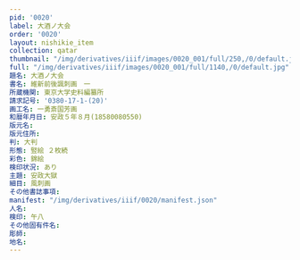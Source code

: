 ```yaml
---
pid: '0020'
label: 大酒ノ大会
order: '0020'
layout: nishikie_item
collection: qatar
thumbnail: "/img/derivatives/iiif/images/0020_001/full/250,/0/default.jpg"
full: "/img/derivatives/iiif/images/0020_001/full/1140,/0/default.jpg"
題名: 大酒ノ大会
書名: 維新前後諷刺画　一
所蔵機関: 東京大学史料編纂所
請求記号: '0380-17-1-(20)'
画工名: 一勇斎国芳画
和暦年月日: 安政５年８月(18580080550)
版元名: 
版元住所: 
判: 大判
形態: 竪絵 ２枚続
彩色: 錦絵
検印状況: あり
主題: 安政大獄
細目: 風刺画
その他書誌事項: 
manifest: "/img/derivatives/iiif/0020/manifest.json"
人名: 
検印: 午八
その他固有件名: 
彫師: 
地名: 
---
```

